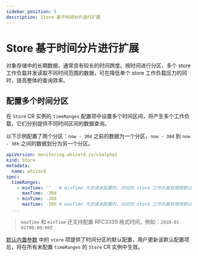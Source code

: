 ```yaml
---
sidebar_position: 5
description: Store 基于时间分片进行扩展
---
```

# Store 基于时间分片进行扩展

对象存储中的长期数据，通常具有较长的时间跨度。按时间进行分区，多个 store 工作负载并发读取不同时间范围的数据，可在降低单个 store 工作负载压力的同时，提高整体的查询效率。  

## 配置多个时间分区

在 `Store` CR 实例的 `timeRanges` 配置项中设置多个时间区间，将产生多个工作负载，它们分别提供不同时间区间的数据查询。  

以下示例配置了两个分区：`now - 30d` 之前的数据为一个分区，`now - 30d` 到 `now - 36h` 之间的数据划分为另一个分区。

```yaml
apiVersion: monitoring.whizard.io/v1alpha1
kind: Store
metadata:
  name: whizard
spec:
  timeRanges:
    - minTime: ''   # minTime 为空或未配置时，对应的 store 工作负载将使用默认值 0000-01-01T00:00:00Z
      maxTime: -30d
    - minTime: -30d
      maxTime: -36h # maxTime 为空或未配置时，对应的 store 工作负载将使用默认值 9999-12-31T23:59:59Z
  ...
```

> `maxTime` 和 `minTime` 还支持配置 RFC3339 格式时间，例如：`2018-01-01T00:00:00Z`

[默认内置参数](/whizard-docs/getting-started/configuration.md) 中的 `store` 项提供了时间分区的默认配置，用户更新该默认配置项后，将在所有未配置 `timeRanges` 的 `Store` CR 实例中生效。
